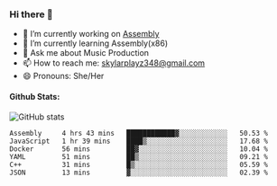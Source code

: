 ### Hi there 👋

- 🔭 I’m currently working on [Assembly](https://github.com/SkylarPlayz348/Assembly-Coding)
- 🌱 I’m currently learning Assembly(x86)
- 💬 Ask me about Music Production
- 📫 How to reach me: skylarplayz348@gmail.com
- 😄 Pronouns: She/Her

#### Github Stats:
![GitHub stats](https://github-readme-stats.vercel.app/api?username=skylarplayz348&count_private=true&show_icons=true&theme=omni)

<!--START_SECTION:waka-->

```text
Assembly     4 hrs 43 mins   ████████████▓░░░░░░░░░░░░   50.53 %
JavaScript   1 hr 39 mins    ████▒░░░░░░░░░░░░░░░░░░░░   17.68 %
Docker       56 mins         ██▓░░░░░░░░░░░░░░░░░░░░░░   10.04 %
YAML         51 mins         ██▒░░░░░░░░░░░░░░░░░░░░░░   09.21 %
C++          31 mins         █▒░░░░░░░░░░░░░░░░░░░░░░░   05.59 %
JSON         13 mins         ▓░░░░░░░░░░░░░░░░░░░░░░░░   02.39 %
```

<!--END_SECTION:waka-->
